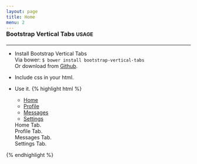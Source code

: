 ```yaml
---
layout: page
title: Home
menu: 2
---
```


<h3 style="margin-top:-15px;margin-bottom:20px;">Bootstrap Vertical Tabs <small>USAGE</small></h3>
<hr/>

<div class="pull-right col-lg-4 col-sm-6 col-md-5">
    <!-- project -->
    <ins class="adsbygoogle"
         style="display:block"
         data-ad-client="ca-pub-7616772085785107"
         data-ad-slot="4486838427"
         data-ad-format="auto"></ins>
</div>

* Install Bootstrap Vertical Tabs  
  Via bower: `$ bower install bootstrap-vertical-tabs`  
    Or download from [Github](https://github.com/dbtek/bootstrap-vertical-tabs).

* Include css in your html.

* Use it. {% highlight html %}
  <div class="col-xs-3"> <!-- required for floating -->
      <!-- Nav tabs -->
      <ul class="nav nav-tabs tabs-left"><!-- 'tabs-right' for right tabs -->
        <li class="active"><a href="#home" data-toggle="tab">Home</a></li>
        <li><a href="#profile" data-toggle="tab">Profile</a></li>
        <li><a href="#messages" data-toggle="tab">Messages</a></li>
        <li><a href="#settings" data-toggle="tab">Settings</a></li>
      </ul>
  </div>
  <div class="col-xs-9">
        <!-- Tab panes -->
        <div class="tab-content">
          <div class="tab-pane active" id="home">Home Tab.</div>
          <div class="tab-pane" id="profile">Profile Tab.</div>
          <div class="tab-pane" id="messages">Messages Tab.</div>
          <div class="tab-pane" id="settings">Settings Tab.</div>
        </div>
  </div>
{% endhighlight %}
